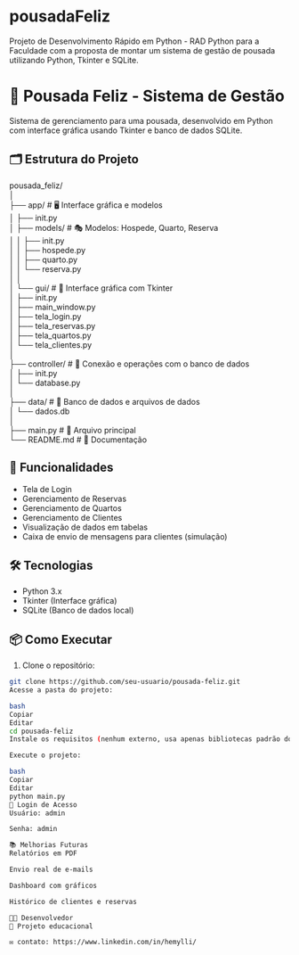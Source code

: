 # pousadaFeliz
Projeto de Desenvolvimento Rápido em Python - RAD Python para a Faculdade com a proposta de montar um sistema de gestão de pousada utilizando Python, Tkinter e SQLite.

# 🏨 Pousada Feliz - Sistema de Gestão

Sistema de gerenciamento para uma pousada, desenvolvido em Python com interface gráfica usando Tkinter e banco de dados SQLite.

## 🗂️ Estrutura do Projeto

pousada_feliz/  
│  
├── app/ # 🖥️ Interface gráfica e modelos  
│ ├── init.py  
│ ├── models/ # 🎭 Modelos: Hospede, Quarto, Reserva  
│ │ ├── init.py  
│ │ ├── hospede.py  
│ │ ├── quarto.py  
│ │ └── reserva.py  
│ │  
│ └── gui/ # 🎨 Interface gráfica com Tkinter  
│ ├── init.py  
│ ├── main_window.py  
│ ├── tela_login.py  
│ ├── tela_reservas.py  
│ ├── tela_quartos.py  
│ └── tela_clientes.py  
│  
├── controller/ # 🔌 Conexão e operações com o banco de dados  
│ ├── init.py  
│ └── database.py  
│  
├── data/ # 📁 Banco de dados e arquivos de dados  
│ └── dados.db  
│  
├── main.py # 🚀 Arquivo principal  
└── README.md # 📄 Documentação  


## 🚀 Funcionalidades

- Tela de Login
- Gerenciamento de Reservas
- Gerenciamento de Quartos
- Gerenciamento de Clientes
- Visualização de dados em tabelas
- Caixa de envio de mensagens para clientes (simulação)

## 🛠️ Tecnologias

- Python 3.x
- Tkinter (Interface gráfica)
- SQLite (Banco de dados local)

## 📦 Como Executar

1. Clone o repositório:
```bash
git clone https://github.com/seu-usuario/pousada-feliz.git
Acesse a pasta do projeto:

bash
Copiar
Editar
cd pousada-feliz
Instale os requisitos (nenhum externo, usa apenas bibliotecas padrão do Python).

Execute o projeto:

bash
Copiar
Editar
python main.py
🔐 Login de Acesso
Usuário: admin

Senha: admin

📚 Melhorias Futuras
Relatórios em PDF

Envio real de e-mails

Dashboard com gráficos

Histórico de clientes e reservas

👨‍💻 Desenvolvedor
💼 Projeto educacional

✉️ contato: https://www.linkedin.com/in/hemylli/
